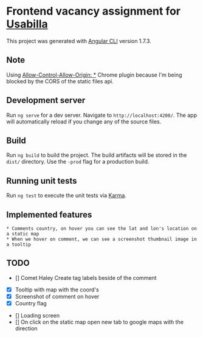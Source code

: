 # Frontend vacancy assignment for [Usabilla](http://usabilla.com)

This project was generated with [Angular CLI](https://github.com/angular/angular-cli) version 1.7.3.

## Note
Using [Allow-Control-Allow-Origin: *](https://chrome.google.com/webstore/detail/allow-control-allow-origi/nlfbmbojpeacfghkpbjhddihlkkiljbi) Chrome plugin because I'm being blocked by the CORS of the static files api.

## Development server

Run `ng serve` for a dev server. Navigate to `http://localhost:4200/`. The app will automatically reload if you change any of the source files.

## Build

Run `ng build` to build the project. The build artifacts will be stored in the `dist/` directory. Use the `-prod` flag for a production build.

## Running unit tests

Run `ng test` to execute the unit tests via [Karma](https://karma-runner.github.io).


## Implemented features
    * Comments country, on hover you can see the lat and lon's location on a static map
    * When we hover on comment, we can see a screenshot thumbnail image in a tooltip 

## TODO

- [] Comet Haley Create tag labels beside of the comment
- [x] Tooltip with map with the coord's
- [x] Screenshot of comment on hover
- [x] Country flag
- [] Loading screen
- [] On click on the static map open new tab to google maps with the direction
